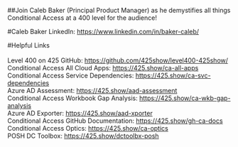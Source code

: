 ##Join Caleb Baker (Principal Product Manager) as he demystifies all things Conditional Access at a 400 level for the audience!

#Caleb Baker
LinkedIn: https://www.linkedin.com/in/baker-caleb/

#Helpful Links
<br><br>Level 400 on 425 GitHub: https://github.com/425show/level400-425show/
<br>Conditional Access All Cloud Apps: https://425.show/ca-all-apps
<br>Conditional Access Service Dependencies: https://425.show/ca-svc-dependencies
<br>Azure AD Assessment: https://425.show/aad-assessment
<br>Conditional Access Workbook Gap Analysis: https://425.show/ca-wkb-gap-analysis
<br>Azure AD Exporter: https://425.show/aad-xporter
<br>Conditional Access GitHub Documentation: https://425.show/gh-ca-docs
<br>Conditional Access Optics: https://425.show/ca-optics
<br>POSH DC Toolbox: https://425.show/dctoolbx-posh
